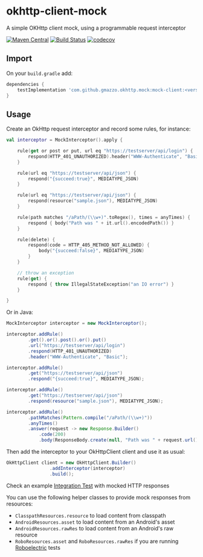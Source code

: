 # okhttp-client-mock
A simple OKHttp client mock, using a programmable request interceptor

[![Maven Central](https://img.shields.io/maven-central/v/com.github.gmazzo.okhttp.mock/mock-client)](https://central.sonatype.com/artifact/com.github.gmazzo.okhttp.mock/mock-client)
[![Build Status](https://github.com/gmazzo/okhttp-client-mock/actions/workflows/build.yaml/badge.svg)](https://github.com/gmazzo/okhttp-client-mock/actions/workflows/build.yaml)
[![codecov](https://codecov.io/gh/gmazzo/okhttp-client-mock/branch/master/graph/badge.svg)](https://codecov.io/gh/gmazzo/okhttp-client-mock)

## Import
On your `build.gradle` add:
```groovy
dependencies {
    testImplementation 'com.github.gmazzo.okhttp.mock:mock-client:<version>'
}
```

## Usage
Create an OkHttp request interceptor and record some rules, for instance:
```kotlin
val interceptor = MockInterceptor().apply {

    rule(get or post or put, url eq "https://testserver/api/login") {
        respond(HTTP_401_UNAUTHORIZED).header("WWW-Authenticate", "Basic")
    }

    rule(url eq "https://testserver/api/json") {
        respond("{succeed:true}", MEDIATYPE_JSON)
    }

    rule(url eq "https://testserver/api/json") {
        respond(resource("sample.json"), MEDIATYPE_JSON)
    }

    rule(path matches "/aPath/(\\w+)".toRegex(), times = anyTimes) {
        respond { body("Path was " + it.url().encodedPath()) }
    }

    rule(delete) {
        respond(code = HTTP_405_METHOD_NOT_ALLOWED) {
            body("{succeed:false}", MEDIATYPE_JSON)
        }
    }

    // throw an exception
    rule(get) {
        respond { throw IllegalStateException("an IO error") }
    }

}
```
Or in Java:
```java
MockInterceptor interceptor = new MockInterceptor();

interceptor.addRule()
        .get().or().post().or().put()
        .url("https://testserver/api/login")
        .respond(HTTP_401_UNAUTHORIZED)
        .header("WWW-Authenticate", "Basic");

interceptor.addRule()
        .get("https://testserver/api/json")
        .respond("{succeed:true}", MEDIATYPE_JSON);

interceptor.addRule()
        .get("https://testserver/api/json")
        .respond(resource("sample.json"), MEDIATYPE_JSON);

interceptor.addRule()
        .pathMatches(Pattern.compile("/aPath/(\\w+)"))
        .anyTimes()
        .answer(request -> new Response.Builder()
            .code(200)
            .body(ResponseBody.create(null, "Path was " + request.url().encodedPath())));
```

Then add the interceptor to your OkHttpClient client and use it as usual:
```java
OkHttpClient client = new OkHttpClient.Builder()
                .addInterceptor(interceptor)
                .build();
```

Check an example [Integration Test](/library/src/test/java/okhttp3/mock/MockInterceptorITTest.java) with mocked HTTP responses

You can use the following helper classes to provide mock responses from resources:
- `ClasspathResources.resource` to load content from classpath
- `AndroidResources.asset` to load content from an Android's asset
- `AndroidResources.rawRes` to load content from an Android's raw resource
- `RoboResources.asset` and `RoboResources.rawRes` if you are running [Roboelectric](https://github.com/robolectric/robolectric) tests
